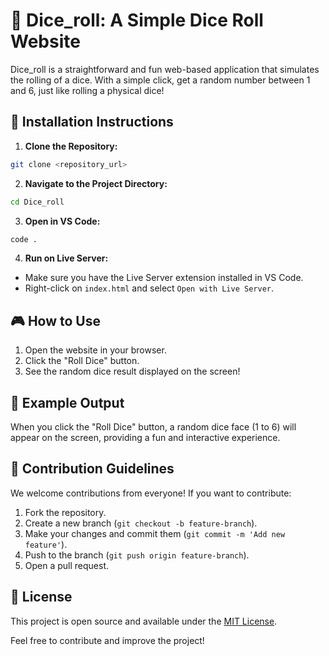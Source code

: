 # 🎲 Dice_roll: A Simple Dice Roll Website

Dice_roll is a straightforward and fun web-based application that simulates the rolling of a dice. With a simple click, get a random number between 1 and 6, just like rolling a physical dice!

## 🚀 Installation Instructions

1. **Clone the Repository:**
```bash
git clone <repository_url>
```

2. **Navigate to the Project Directory:**
```bash
cd Dice_roll
```

3. **Open in VS Code:**
```bash
code .
```

4. **Run on Live Server:**
- Make sure you have the Live Server extension installed in VS Code.
- Right-click on `index.html` and select `Open with Live Server`.

## 🎮 How to Use
1. Open the website in your browser.
2. Click the "Roll Dice" button.
3. See the random dice result displayed on the screen!

## 📸 Example Output
When you click the "Roll Dice" button, a random dice face (1 to 6) will appear on the screen, providing a fun and interactive experience.

## 🤝 Contribution Guidelines
We welcome contributions from everyone! If you want to contribute:
1. Fork the repository.
2. Create a new branch (`git checkout -b feature-branch`).
3. Make your changes and commit them (`git commit -m 'Add new feature'`).
4. Push to the branch (`git push origin feature-branch`).
5. Open a pull request.

## 📄 License
This project is open source and available under the [MIT License](LICENSE).

Feel free to contribute and improve the project!

